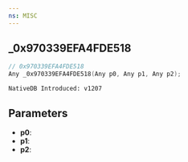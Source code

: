 ```yaml
---
ns: MISC
---
```

## _0x970339EFA4FDE518

```c
// 0x970339EFA4FDE518
Any _0x970339EFA4FDE518(Any p0, Any p1, Any p2);
```

```
NativeDB Introduced: v1207
```

## Parameters
* **p0**:
* **p1**:
* **p2**:
